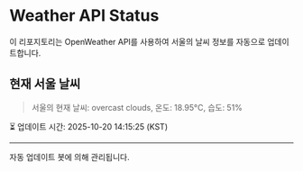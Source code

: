 
# Weather API Status

이 리포지토리는 OpenWeather API를 사용하여 서울의 날씨 정보를 자동으로 업데이트합니다.

## 현재 서울 날씨
> 서울의 현재 날씨: overcast clouds, 온도: 18.95°C, 습도: 51%

⏳ 업데이트 시간: 2025-10-20 14:15:25 (KST)

---
자동 업데이트 봇에 의해 관리됩니다.
